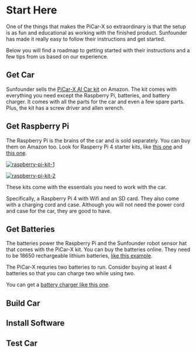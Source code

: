 # Start Here

One of the things that makes the PiCar-X so extraordinary is that the setup is as fun and educational as working with the finished product. Sunfounder has made it really easy to follow their instructions and get started. 

Below you will find a roadmap to getting started with their instructions and a few tips from us based on our experience. 

## Get Car

Sunfounder sells the [PiCar-X AI Car kit](https://amzn.to/3uKSQp1) on Amazon. The kit comes with everything you need except the Raspberry Pi, batteries, and battery charger. It comes with all the parts for the car and even a few spare parts. Plus, the kit has a screw driver and allen wrench.

## Get Raspberry Pi

The Raspberry Pi is the brains of the car and is sold separately. You can buy them on Amazon too. Look for Rasperry Pi 4 starter kits, like [this one](https://amzn.to/3L1feA7) and [this one](https://amzn.to/3jP7NQL). 

[![raspberry-pi-kit-1](//ws-na.amazon-adsystem.com/widgets/q?_encoding=UTF8&ASIN=B09W7P91SP&Format=_SL160_&ID=AsinImage&MarketPlace=US&ServiceVersion=20070822&WS=1&tag=jungle-memory-20&language=en_US)](https://amzn.to/3L1feA7)

[![raspberry-pi-kit-2](//ws-na.amazon-adsystem.com/widgets/q?_encoding=UTF8&ASIN=B09LYP7QH3&Format=_SL160_&ID=AsinImage&MarketPlace=US&ServiceVersion=20070822&WS=1&tag=jungle-memory-20&language=en_US)](https://amzn.to/3jP7NQL)


These kits come with the essentials you need to work with the car. 

Specifically, a Raspberry Pi 4 with Wifi and an SD card. They also come with a charging cord and case. Although you will not need the power cord and case for the car, they are good to have. 

## Get Batteries

The batteries power the Raspberry Pi and the Sunfounder robot sensor hat that comes with the PiCar-X kit. You can buy the batteries online. They need to be 18650 rechargeable lithium batteries, [like this example](https://amzn.to/36rkspL).

The PiCar-X requries two batteries to run. Consider buying at least 4 batteries so that you can charge two while using two.

You can get a [battery charger like this one](https://amzn.to/385Qf05).


## Build Car

## Install Software

## Test Car

